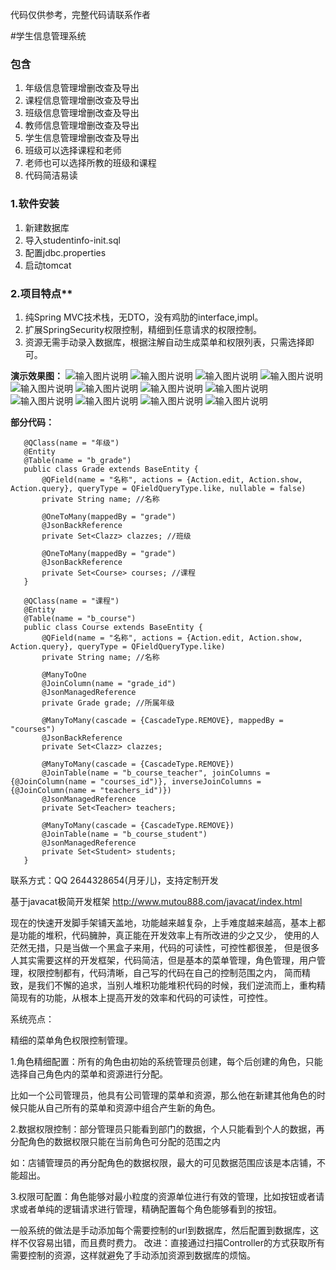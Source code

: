代码仅供参考，完整代码请联系作者

#学生信息管理系统

### 包含
1. 年级信息管理增删改查及导出
2. 课程信息管理增删改查及导出
3. 班级信息管理增删改查及导出
4. 教师信息管理增删改查及导出
5. 学生信息管理增删改查及导出
6. 班级可以选择课程和老师
7. 老师也可以选择所教的班级和课程
8. 代码简洁易读


### 1.软件安装
1. 新建数据库
2. 导入studentinfo-init.sql
3. 配置jdbc.properties
4. 启动tomcat

### 2.项目特点**
1. 纯Spring MVC技术栈，无DTO，没有鸡肋的interface,impl。
2. 扩展SpringSecurity权限控制，精细到任意请求的权限控制。
3. 资源无需手动录入数据库，根据注解自动生成菜单和权限列表，只需选择即可。


**演示效果图：**
![输入图片说明](http://open.mutou888.com/studentinfo/grade.png "在这里输入图片标题")
![输入图片说明](http://open.mutou888.com/studentinfo/clazz.png "在这里输入图片标题")
![输入图片说明](http://open.mutou888.com/studentinfo/class-add.png "在这里输入图片标题")
![输入图片说明](http://open.mutou888.com/studentinfo/class.png "在这里输入图片标题")
![输入图片说明](http://open.mutou888.com/studentinfo/teacher.png "在这里输入图片标题")
![输入图片说明](http://open.mutou888.com/studentinfo/teacher-add.png "在这里输入图片标题")
![输入图片说明](http://open.mutou888.com/studentinfo/student.png "在这里输入图片标题")
![输入图片说明](http://open.mutou888.com/studentinfo/student-add.png "在这里输入图片标题")
![输入图片说明](http://open.mutou888.com/studentinfo/menu.png "在这里输入图片标题")
![输入图片说明](http://open.mutou888.com/studentinfo/user.png "在这里输入图片标题")
![输入图片说明](http://open.mutou888.com/studentinfo/role.png "在这里输入图片标题")
![输入图片说明](http://open.mutou888.com/studentinfo/code.png "在这里输入图片标题")

**部分代码：**
 ```
    @QClass(name = "年级")
    @Entity
    @Table(name = "b_grade")
    public class Grade extends BaseEntity {
        @QField(name = "名称", actions = {Action.edit, Action.show, Action.query}, queryType = QFieldQueryType.like, nullable = false)
        private String name; //名称
    
        @OneToMany(mappedBy = "grade")
        @JsonBackReference
        private Set<Clazz> clazzes; //班级
    
        @OneToMany(mappedBy = "grade")
        @JsonBackReference
        private Set<Course> courses; //课程
    }
    
    @QClass(name = "课程")
    @Entity
    @Table(name = "b_course")
    public class Course extends BaseEntity {
        @QField(name = "名称", actions = {Action.edit, Action.show, Action.query}, queryType = QFieldQueryType.like)
        private String name; //名称
    
        @ManyToOne
        @JoinColumn(name = "grade_id")
        @JsonManagedReference
        private Grade grade; //所属年级
    
        @ManyToMany(cascade = {CascadeType.REMOVE}, mappedBy = "courses")
        @JsonBackReference
        private Set<Clazz> clazzes;
    
        @ManyToMany(cascade = {CascadeType.REMOVE})
        @JoinTable(name = "b_course_teacher", joinColumns = {@JoinColumn(name = "courses_id")}, inverseJoinColumns = {@JoinColumn(name = "teachers_id")})
        @JsonManagedReference
        private Set<Teacher> teachers;
    
        @ManyToMany(cascade = {CascadeType.REMOVE})
        @JoinTable(name = "b_course_student")
        @JsonManagedReference
        private Set<Student> students; 
    }
 ```

联系方式：QQ 2644328654(月牙儿)，支持定制开发


基于javacat极简开发框架
http://www.mutou888.com/javacat/index.html

现在的快速开发脚手架铺天盖地，功能越来越复杂，上手难度越来越高，基本上都是功能的堆积，代码臃肿，真正能在开发效率上有所改进的少之又少，
使用的人茫然无措，只是当做一个黑盒子来用，代码的可读性，可控性都很差，
但是很多人其实需要这样的开发框架，代码简洁，但是基本的菜单管理，角色管理，用户管理，权限控制都有，代码清晰，自己写的代码在自己的控制范围之内，
简而精致，是我们不懈的追求，当别人堆积功能堆积代码的时候，我们逆流而上，重构精简现有的功能，从根本上提高开发的效率和代码的可读性，可控性。

系统亮点：

精细的菜单角色权限控制管理。

1.角色精细配置：所有的角色由初始的系统管理员创建，每个后创建的角色，只能选择自己角色内的菜单和资源进行分配。

比如一个公司管理员，他具有公司管理的菜单和资源，那么他在新建其他角色的时候只能从自己所有的菜单和资源中组合产生新的角色。

2.数据权限控制：部分管理员只能看到部门的数据，个人只能看到个人的数据，再分配角色的数据权限只能在当前角色可分配的范围之内

如：店铺管理员的再分配角色的数据权限，最大的可见数据范围应该是本店铺，不能超出。

3.权限可配置：角色能够对最小粒度的资源单位进行有效的管理，比如按钮或者请求或者单纯的逻辑请求进行管理，精确配置每个角色能够看到的按钮。

一般系统的做法是手动添加每个需要控制的url到数据库，然后配置到数据库，这样不仅容易出错，而且费时费力。
改进：直接通过扫描Controller的方式获取所有需要控制的资源，这样就避免了手动添加资源到数据库的烦恼。


